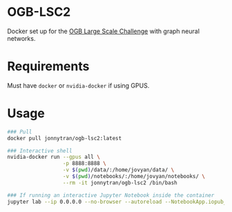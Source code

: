 # OGB-LSC2
Docker set up for the [OGB Large Scale Challenge](https://ogb.stanford.edu/neurips2022/) with graph neural networks.

# Requirements
Must have `docker` or `nvidia-docker` if using GPUS.

# Usage
```sh
### Pull
docker pull jonnytran/ogb-lsc2:latest

### Interactive shell
nvidia-docker run --gpus all \
                  -p 8888:8888 \
                  -v $(pwd)/data/:/home/jovyan/data/ \
                  -v $(pwd)/notebooks/:/home/jovyan/notebooks/ \
                  --rm -it jonnytran/ogb-lsc2 /bin/bash

### If running an interactive Jupyter Notebook inside the container
jupyter lab --ip 0.0.0.0 --no-browser --autoreload --NotebookApp.iopub_data_rate_limit=2147483647 --port 8888 --log-level='ERROR' --allow-root
```
